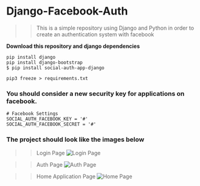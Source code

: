 # Django-Facebook-Auth

>>This is a simple repository using Django and Python in order to create an authentication system with facebook

**Download this repository and django dependencies**

```
pip install django
pip install django-bootstrap
$ pip install social-auth-app-django

pip3 freeze > requirements.txt
```
### You should consider a new security key for applications on facebook.

```
# Facebook Settings
SOCIAL_AUTH_FACEBOOK_KEY = '#'
SOCIAL_AUTH_FACEBOOK_SECRET = '#'
```
### The project should look like the images below

>>Login Page
![Login Page](https://user-images.githubusercontent.com/59056176/93690791-e321fe80-fab2-11ea-8a3d-4bfac411adc1.png)

>>Auth Page
![Auth Page](https://user-images.githubusercontent.com/59056176/93690797-f92fbf00-fab2-11ea-9088-dda7d227782e.png)

>>Home Application Page
![Home Page](https://user-images.githubusercontent.com/59056176/93690808-16648d80-fab3-11ea-9432-cb84254d9ab4.png)
